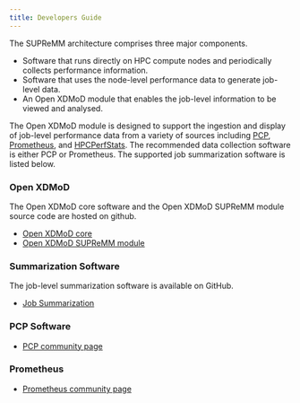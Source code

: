 ```yaml
---
title: Developers Guide
---
```


The SUPReMM architecture comprises three major components.
   
* Software that runs directly on HPC compute nodes and periodically collects performance information.
* Software that uses the node-level performance data to generate job-level data.
* An Open XDMoD module that enables the job-level information to be viewed and analysed.

The Open XDMoD module is designed to support the ingestion and display of job-level performance data
from a variety of sources including [PCP](http://pcp.io), [Prometheus](https://prometheus.io/), and [HPCPerfStats](https://github.com/TACC/HPCPerfStats).
The recommended data collection software is either PCP or Prometheus. The supported job summarization software is listed below.

### Open XDMoD 

The Open XDMoD core software and the Open XDMoD SUPReMM module source code are hosted on github.
- [Open XDMoD core](https://github.com/ubccr/xdmod)
- [Open XDMoD SUPReMM module](https://github.com/ubccr/xdmod-supremm)

### Summarization Software

The job-level summarization software is available on GitHub.
- [Job Summarization](https://github.com/ubccr/supremm)

### PCP Software

- [PCP community page](http://pcp.io/community.html)

### Prometheus

- [Prometheus community page](https://prometheus.io/community/)
